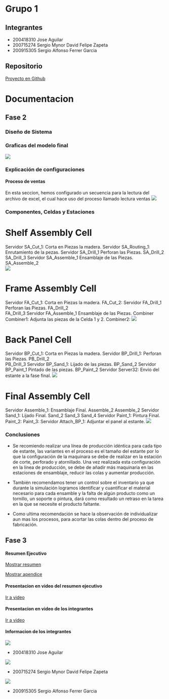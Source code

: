 # Grupo 1

## Integrantes

* 200418310 Jose Aguilar
* 200715274 Sergio Mynor David Felipe Zapeta
* 200915305 Sergio Alfonso Ferrer Garcia

## Repositorio
[Proyecto en Github](https://github.com/szapeta/MYS2_Proyecto_G1)

# Documentacion

## Fase 2

### Diseño de Sistema

### Graficas del modelo final
![](https://raw.githubusercontent.com/szapeta/MYS2_Proyecto_G1/main/img/modelo02.jpg)

### Explicación de configuraciones
#### Proceso de ventas

En esta seccion, hemos configurado un secuencia para la lectura del archivo de excel, el cual hace uso del proceso llamado lectura ventas
![](https://raw.githubusercontent.com/szapeta/MYS2_Proyecto_G1/main/img/ventas02.jpg)



### Componentes, Celdas y Estaciones
# Shelf Assembly Cell
Servidor SA_Cut_1:		Corta en Piezas la madera.
Servidor SA_Routing_1:	Enrutamiento de la pezas.
Servidor SA_Drill_1	Perforan las Piezas.
		 SA_Drill_2		
		 SA_Drill_3
Servidor SA_Assemble_1	Ensamblaje de las Piezas.
		 SA_Assemble_2	
![](https://raw.githubusercontent.com/szapeta/MYS2_Proyecto_G1/main/img/ShelfAC.JPG)

# Frame Assembly Cell
Servidor FA_Cut_1:	Corta en Piezas la madera.
		 FA_Cut_2:
Servidor FA_Drill_1	Perforan las Piezas.
		 FA_Drill_2		
		 FA_Drill_3
Servidor FA_Assemble_1	Ensamblaje de las Piezas.
Combiner Combiner1:	Adjunta las piezas de la Celda 1 y 2.
		 Combiner2:
![](https://raw.githubusercontent.com/szapeta/MYS2_Proyecto_G1/main/img/FrameAC.JPG)

# Back Panel Cell
Servidor BP_Cut_1:		Corta en Piezas la madera.
Servidor BP_Drill_1:	Perforan las Piezas.
		 PB_Drill_2		
		 PB_Drill_3
Servidor BP_Sand_1:	Lijado de las piezas.
		 BP_Sand_2
Servidor BP_Paint_1	Pintado de las piezas.
		 BP_Paint_2
Servidor Server32:		Envio del estante a la fase final.
![](https://raw.githubusercontent.com/szapeta/MYS2_Proyecto_G1/main/img/BackPC.JPG)

# Final Assembly Cell
Servidor Assemble_1:	Ensamblaje Final.
		 Assemble_2
		 Assemble_2
Servidor Sand_1:		Lijado Final.
		 Sand_2
		 Sand_3
		 Sand_4
Servidor Paint_1:		Pintura Final.
		 Paint_2:
		 Paint_3:
Servidor Attach_BP_1: Adjuntar el panel al estante.
![](https://raw.githubusercontent.com/szapeta/MYS2_Proyecto_G1/main/img/FinalAC.JPG)

### Conclusiones
* Se recomiendo realizar una línea de producción idéntica para cada tipo de estante, las variantes en el proceso es el tamaño del estante por lo que la configuración de la maquinara se debe de realizar en la estación de corte, perforado y atornillado. Una vez realizada esta configuración en la línea de producción, se debe de añadir más maquinaria en las estaciones de ensamblaje, reducir las colas y aumentar producción.

* También recomendamos tener un control sobre el inventario ya que durante la simulación logramos identificar y cuantificar el material necesario para cada ensamble y la falta de algún producto como un tornillo, un soporte o pintura, dará como resultado un retraso en la tarea en la que se necesite el producto faltante.

* Como ultima recomendación se hace la observación de individualizar aun mas los procesos, para acortar las colas dentro del proceso de fabricación. 



## Fase 3 

#### Resumen Ejecutivo
[Mostrar resumen](https://raw.githubusercontent.com/szapeta/MYS2_Proyecto_G1/main/[MYS2]ResumenEjecutivo_G1.pdf)

[Mostrar apendice](https://github.com/szapeta/MYS2_Proyecto_G1/blob/main/docs/%5BMYS2%5DApendice_G1.pdf)

#### Presentacion en video del resumen ejecutivo
[Ir a video](https://www.youtube.com/watch?v=KCxTQ6isnYM)

#### Presentacion en video de los integrantes
[Ir a video](https://youtu.be/vJTDCGPwoQs)

#### Informacion de los integrantes

![](https://raw.githubusercontent.com/szapeta/MYS2_Proyecto_G1/main/img/i01.jpg)
* 200418310 Jose Aguilar

![](https://raw.githubusercontent.com/szapeta/MYS2_Proyecto_G1/main/img/i03.jpg)
* 200715274 Sergio Mynor David Felipe Zapeta

![](https://raw.githubusercontent.com/szapeta/MYS2_Proyecto_G1/main/img/i02.jpg)
* 200915305 Sergio Alfonso Ferrer Garcia

